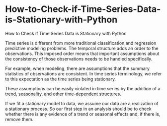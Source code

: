 # How-to-Check-if-Time-Series-Data-is-Stationary-with-Python
How to Check if Time Series Data is Stationary with Python

Time series is different from more traditional classification and regression predictive modeling problems.
The temporal structure adds an order to the observations. This imposed order means that important assumptions about the consistency of those observations needs to be handled specifically.

For example, when modeling, there are assumptions that the summary statistics of observations are consistent. In time series terminology, we refer to this expectation as the time series being stationary.

These assumptions can be easily violated in time series by the addition of a trend, seasonality, and other time-dependent structures.

If we fit a stationary model to data, we assume our data are a realization of a stationary process. So our first step in an analysis should be to check whether there is any evidence of a trend or seasonal effects and, if there is, remove them.
